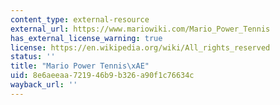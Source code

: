 ```yaml
---
content_type: external-resource
external_url: https://www.mariowiki.com/Mario_Power_Tennis
has_external_license_warning: true
license: https://en.wikipedia.org/wiki/All_rights_reserved
status: ''
title: "Mario Power Tennis\xAE"
uid: 8e6aeeaa-7219-46b9-b326-a90f1c76634c
wayback_url: ''
---
```

